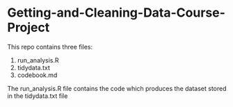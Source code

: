 # Getting-and-Cleaning-Data-Course-Project

This repo contains three files:

1. run_analysis.R
2. tidydata.txt
3. codebook.md

The run_analysis.R file contains the code which produces the dataset stored in the tidydata.txt file



